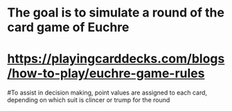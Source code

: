 # The goal is to simulate a round of the card game of Euchre

# https://playingcarddecks.com/blogs/how-to-play/euchre-game-rules 

#To assist in decision making, point values are assigned to each card, depending on which suit is clincer or trump for the round

